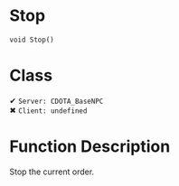 # Stop
```
void Stop()
```
# Class
✔ `Server: CDOTA_BaseNPC`  
✖ `Client: undefined`  

# Function Description
Stop the current order.
